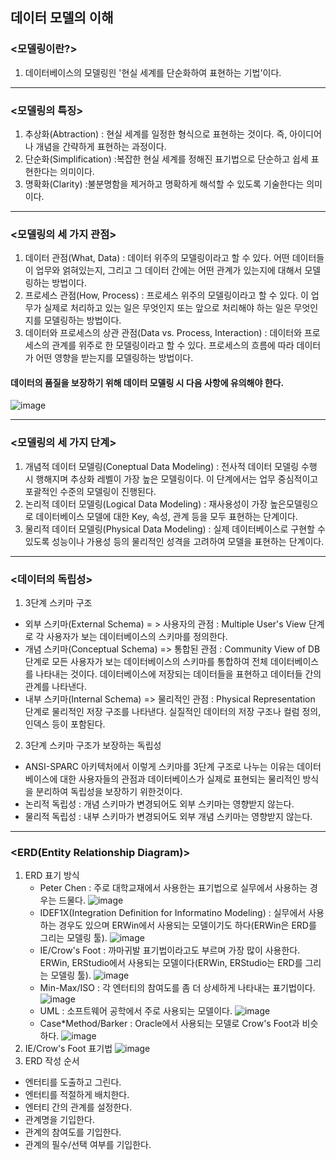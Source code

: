 데이터 모델의 이해
-----------------

### <모델링이란?>
1) 데이터베이스의 모델링읜 '현실 세계를 단순화하여 표현하는 기법'이다.
- - -
### <모델링의 특징>
1) 추상화(Abtraction) : 현실 세계를 일정한 형식으로 표현하는 것이다. 즉, 아이디어나 개념을 간략하게 표현하는 과정이다.
2) 단순화(Simplification) :복잡한 현실 세계를 정해진 표기법으로 단순하고 쉽세 표현한다는 의미이다.
3) 명확화(Clarity) :불분명함을 제거하고 명확하게 해석할 수 있도록 기술한다는 의미이다.
- - -
### <모델링의 세 가지 관점>
1) 데이터 관점(What, Data) : 데이터 위주의 모델링이라고 할 수 있다. 어떤 데이터들이 업무와 얽혀있는지, 그리고 그 데이터 간에는 어떤 관계가 있는지에 대해서 모델링하는 방법이다.
2) 프로세스 관점(How, Process) : 프로세스 위주의 모델링이라고 할 수 있다. 이 업무가 실제로 처리하고 있는 일은 무엇인지 또는 앞으로 처리해야 하는 일은 무엇인지를 모델링하는 방법이다.
3) 데이터와 프로세스의 상관 관점(Data vs. Process, Interaction) : 데이터와 프로세스의 관계를 위주로 한 모델링이라고 할 수 있다. 프로세스의 흐름에 따라 데이터가 어떤 영향을 받는지를 모델링하는 방법이다.

#### 데이터의 품질을 보장하기 위해 데이터 모델링 시 다음 사항에 유의해야 한다.
![image](https://github.com/user-attachments/assets/a019af0c-b631-4f49-b78c-327571395bd1)
- - -
### <모델링의 세 가지 단계>
1) 개념적 데이터 모델링(Coneptual Data Modeling) : 전사적 데이터 모델링 수행 시 행해지며 추상화 레벨이 가장 높은 모델링이다. 이 단계에서는 업무 중심적이고 포괄적인 수준의 모델링이 진행된다.
2) 논리적 데이터 모델링(Logical Data Modeling) : 재사용성이 가장 높은모델링으로 데이터베이스 모델에 대한 Key, 속성, 관계 등을 모두 표현하는 단계이다.
3) 물리적 데이터 모델링(Physical Data Modeling) : 실제 데이터베이스로 구현할 수 있도록 성능이나 가용성 등의 물리적인 성격을 고려하여 모델을 표현하는 단계이다.
- - -
### <데이터의 독립성>
1) 3단계 스키마 구조
  - 외부 스키마(External Schema) = > 사용자의 관점 : Multiple User's View 단계로 각 사용자가 보는 데이터베이스의 스키마를 정의한다.
  - 개념 스키마(Conceptual Schema) => 통합된 관점 : Community View of DB 단계로 모든 사용자가 보는 데이터베이스의 스키마를 통합하여 전체 데이터베이스를 나타내는 것이다. 데이터베이스에 저장되는 데이터들을 표현하고 데이터들 간의 관계를 나타낸다.
  - 내부 스키마(Internal Schema) => 물리적인 관점 : Physical Representation 단계로 물리적인 저장 구조를 나타낸다. 실질적인 데이터의 저장 구조나 컬럼 정의, 인덱스 등이 포함된다.
2) 3단계 스키마 구조가 보장하는 독립성
  - ANSI-SPARC 아키텍처에서 이렇게 스키마를 3단계 구조로 나누는 이유는 데이터베이스에 대한 사용자들의 관점과 데이터베이스가 실제로 표현되는 물리적인 방식을 분리하여 독립성을 보장하기 위한것이다.
  - 논리적 독립성 : 개념 스키마가 변경되어도 외부 스키마는 영향받지 않는다.
  - 물리적 독립성 : 내부 스키마가 변경되어도 외부 개념 스키마는 영향받지 않는다.
- - -
### <ERD(Entity Relationship Diagram)>
1) ERD 표기 방식
   - Peter Chen : 주로 대학교재에서 사용한는 표기법으로 실무에서 사용하는 경우는 드물다.
   ![image](https://github.com/user-attachments/assets/37f6b7a4-5781-4c7d-b7a7-fb6739806c24)
   - IDEF1X(Integration Definition for Informatino Modeling) : 실무에서 사용하는 경우도 있으며 ERWin에서 사용되는 모델이기도 하다(ERWin은 ERD를 그리는 모델링 툴).
   ![image](https://github.com/user-attachments/assets/54f84a5c-b3be-4b93-a1c7-13f81c57bc04)
   - IE/Crow's Foot : 까마귀발 표기법이라고도 부르며 가장 많이 사용한다. ERWin, ERStudio에서 사용되는 모델이다(ERWin, ERStudio는 ERD를 그리는 모델링 툴).
   ![image](https://github.com/user-attachments/assets/d63f70e1-5b0a-4e1e-ab56-df50a39ef169)
   - Min-Max/ISO : 각 엔터티의 참여도를 좀 더 상세하게 나타내는 표기법이다.
   ![image](https://github.com/user-attachments/assets/388d49ae-692b-4d03-ad3e-c1f0224dc504)
   - UML : 소프트웨어 공학에서 주로 사용되는 모델이다.
   ![image](https://github.com/user-attachments/assets/e1026f4d-dfb9-4798-9a7e-8094031d6c3d)
   - Case*Method/Barker : Oracle에서 사용되는 모델로 Crow's Foot과 비슷하다.
   ![image](https://github.com/user-attachments/assets/b82d0c52-14ed-4fc5-8cc4-c2d02134493e)
2) IE/Crow's Foot 표기법
![image](https://github.com/user-attachments/assets/2e6cd237-43db-4d77-931a-b2911e1f9f52)
3) ERD 작성 순서
- 엔터티를 도출하고 그린다.
- 엔터티를 적절하게 배치한다.
- 엔터티 간의 관계를 설정한다.
- 관계명을 기입한다.
- 관계의 참여도를 기입한다.
- 관계의 필수/선택 여부를 기입한다.





